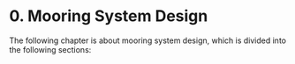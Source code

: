 # 0. Mooring System Design

The following chapter is about mooring system design, which is divided into the following sections:
